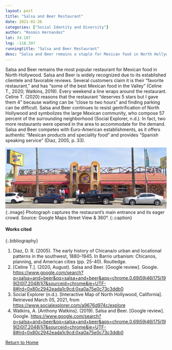 ```yaml
---
layout: post
title: "Salsa and Beer Restaurant"
date: 2021-02-26
categories: ["Social Identity and Diversity"]
author: "Rosmin Hernandez"
lat: 34.187
lng: -118.397
runningtitle: "Salsa and Beer Restaurant"
desc: "Salsa and Beer remains a staple for Mexican food in North Hollywood, such that two new locations were opened in the area."
---
```

Salsa and Beer remains the most popular restaurant for Mexican food in North Hollywood. Salsa and Beer is widely recognized due to its established clientele and favorable reviews. Several customers claim it is their “favorite restaurant,” and has “some of the best Mexican food in the Valley” (Celine T., 2020; Watkins, 2019).  Every weekend a line wraps around the restaurant. Celine T. (2020) reasons that the restaurant “deserves 5 stars but I gave them 4” because waiting can be “close to two hours” and finding parking can be difficult. Salsa and Beer continues to resist gentrification of North Hollywood and symbolizes the large Mexican community, who compose 57 percent of the surrounding neighborhood (Social Explorer, n.d.). In fact, two more restaurants were opened in the area to accommodate for the demand. Salsa and Beer competes with Euro-American establishments, as it offers authentic “Mexican products and speciality food” and provides “Spanish speaking service” (Diaz, 2005, p. 33).

![Salsa and Beer Street View](images/SalsaAndBeerRestaurant_Pin4_Image1.png)
   {:.image}
Photograph captures the restaurant’s main entrance and its eager crowd. Source: Google Maps Street View & 360°.
   {:.caption} 

#### Works cited

{:.bibliography}
1. Diaz, D. R. (2005). The early history of Chicana/o urban and locational patterns in the 
southwest, 1880–1945. In Barrio urbanism: Chicanos, planning, and American cities (pp. 25-40). Routledge. 
2. [Celine T.]. (2020, August). Salsa and Beer. [Google review]. Google. https://www.google.com/search?q=salsa+and+beer&oq=salsa+and+beer&aqs=chrome.0.69i59j46i175i199l2j0l7.2048j1j7&sourceid=chrome&ie=UTF-8#lrd=0x80c2942eada1c9cd:0xa0a75e0c73c3ddb0
3. Social Explorer (n.d.). [Interactive Map of North Hollywood, California]. Retrieved March 05, 2021, from https://www.socialexplorer.com/a9676d974c/explore
4. Watkins, A. [Anthony Watkins]. (2019). Salsa and Beer. [Google review]. Google. https://www.google.com/search?q=salsa+and+beer&oq=salsa+and+beer&aqs=chrome.0.69i59j46i175i199l2j0l7.2048j1j7&sourceid=chrome&ie=UTF-8#lrd=0x80c2942eada1c9cd:0xa0a75e0c73c3ddb0

[Return to Home](https://uclachicanxstudies.github.io/BarrioSuburbanisms/)
